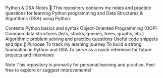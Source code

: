 Python & DSA Notes 🐍
This repository contains my notes and practice questions for learning Python programming and Data Structures & Algorithms (DSA) using Python.


Contents
Python basics and syntax
Object-Oriented Programming (OOP)
Common data structures (lists, stacks, queues, trees, graphs, etc.)
Algorithmic problem solving and practice questions
Useful code snippets and tips
🎯 Purpose
To track my learning journey
To build a strong foundation in Python and DSA
To serve as a quick reference for future projects and interviews


Note
This repository is primarily for personal learning and practice. Feel free to explore or suggest improvements!
